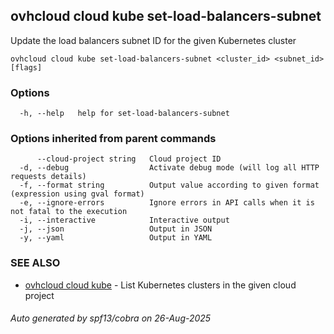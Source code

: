 ## ovhcloud cloud kube set-load-balancers-subnet

Update the load balancers subnet ID for the given Kubernetes cluster

```
ovhcloud cloud kube set-load-balancers-subnet <cluster_id> <subnet_id> [flags]
```

### Options

```
  -h, --help   help for set-load-balancers-subnet
```

### Options inherited from parent commands

```
      --cloud-project string   Cloud project ID
  -d, --debug                  Activate debug mode (will log all HTTP requests details)
  -f, --format string          Output value according to given format (expression using gval format)
  -e, --ignore-errors          Ignore errors in API calls when it is not fatal to the execution
  -i, --interactive            Interactive output
  -j, --json                   Output in JSON
  -y, --yaml                   Output in YAML
```

### SEE ALSO

* [ovhcloud cloud kube](ovhcloud_cloud_kube.md)	 - List Kubernetes clusters in the given cloud project

###### Auto generated by spf13/cobra on 26-Aug-2025
